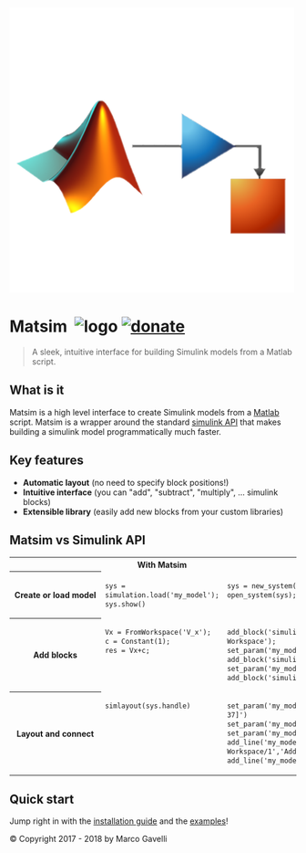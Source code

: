 ![banner](/images/matsim-icon.png)

# Matsim&nbsp;&nbsp;![logo](https://img.shields.io/badge/license-MIT-blue.svg)&nbsp;[![donate](https://img.shields.io/badge/Donate-PayPal-green.svg)](https://www.paypal.me/gave92)

> A sleek, intuitive interface for building Simulink models from a Matlab script.

## What is it

Matsim is a high level interface to create Simulink models from a [Matlab](https://www.mathworks.com/) script. Matsim is a wrapper around the standard [simulink API](https://it.mathworks.com/help/simulink/ug/approach-modeling-programmatically.html) that makes building a simulink model programmatically much faster.

## Key features
* **Automatic layout** (no need to specify block positions!)
* **Intuitive interface** (you can "add", "subtract", "multiply", ... simulink blocks)
* **Extensible library** (easily add new blocks from your custom libraries)

## Matsim vs Simulink API
<table>
<tr>
<th>&nbsp;&nbsp;&nbsp;&nbsp;&nbsp;&nbsp;&nbsp;&nbsp;&nbsp;&nbsp;&nbsp;&nbsp;&nbsp;&nbsp;&nbsp;&nbsp;&nbsp;&nbsp;&nbsp;&nbsp;&nbsp;&nbsp;&nbsp;&nbsp;&nbsp;&nbsp;&nbsp;&nbsp;&nbsp;&nbsp;&nbsp;&nbsp;&nbsp;&nbsp;&nbsp;&nbsp;&nbsp;&nbsp;&nbsp;</th>
<th>With Matsim</th>
<th>With simulink API</th>
</tr>
<tr>
<th>Create or load model</th>
<td valign="top">
<pre class="language-matlab"><code class="language-matlab">sys <span class="token operator">=</span> simulation<span class="token punctuation">.</span><span class="token function">load</span><span class="token punctuation">(</span><span class="token string">'my_model'</span><span class="token punctuation">)</span><span class="token punctuation">;</span>
sys<span class="token punctuation">.</span><span class="token function">show</span><span class="token punctuation">(</span><span class="token punctuation">)</span></code></pre>
</td>
<td valign="top">
<pre class="language-matlab"><code class="language-matlab">sys <span class="token operator">=</span> <span class="token function">new_system</span><span class="token punctuation">(</span><span class="token string">'my_model'</span><span class="token punctuation">)</span><span class="token punctuation">;</span>
<span class="token function">open_system</span><span class="token punctuation">(</span>sys<span class="token punctuation">)</span><span class="token punctuation">;</span></code></pre>
</td>
</tr>
<tr>
<th>Add blocks</th>
<td valign="top">
<pre class="language-matlab"><code class="language-matlab">Vx <span class="token operator">=</span> <span class="token function">FromWorkspace</span><span class="token punctuation">(</span><span class="token string">'V_x'</span><span class="token punctuation">)</span><span class="token punctuation">;</span>
c <span class="token operator">=</span> <span class="token function">Constant</span><span class="token punctuation">(</span><span class="token number">1</span><span class="token punctuation">)</span><span class="token punctuation">;</span>
res <span class="token operator">=</span> Vx<span class="token operator">+</span>c<span class="token punctuation">;</span></code></pre>
</td>
<td>
<pre class="language-matlab"><code class="language-matlab"><span class="token function">add_block</span><span class="token punctuation">(</span><span class="token string">'simulink/Sources/From Workspace'</span><span class="token punctuation">,</span><span class="token string">'my_model/From Workspace'</span><span class="token punctuation">)</span><span class="token punctuation">;</span>
<span class="token function">set_param</span><span class="token punctuation">(</span><span class="token string">'my_model/From Workspace'</span><span class="token punctuation">,</span><span class="token string">'VariableName'</span><span class="token punctuation">,</span><span class="token string">'V_x'</span><span class="token punctuation">)</span>
<span class="token function">add_block</span><span class="token punctuation">(</span><span class="token string">'simulink/Sources/Constant'</span><span class="token punctuation">,</span><span class="token string">'my_model/Constant'</span><span class="token punctuation">)</span><span class="token punctuation">;</span>
<span class="token function">set_param</span><span class="token punctuation">(</span><span class="token string">'my_model/Constant'</span><span class="token punctuation">,</span><span class="token string">'Value'</span><span class="token punctuation">,</span><span class="token string">'1'</span><span class="token punctuation">)</span>
<span class="token function">add_block</span><span class="token punctuation">(</span><span class="token string">'simulink/Math Operations/Add'</span><span class="token punctuation">,</span><span class="token string">'my_model/Add'</span><span class="token punctuation">)</span><span class="token punctuation">;</span></code></pre>
</td>
</tr>
<tr>
<th>Layout and connect</th>
<td valign="top">
<pre class="language-matlab"><code class="language-matlab"><span class="token function">simlayout</span><span class="token punctuation">(</span>sys<span class="token punctuation">.</span>handle<span class="token punctuation">)</span></code></pre>
</td>
<td>
<pre class="language-matlab"><code class="language-matlab"><span class="token function">set_param</span><span class="token punctuation">(</span><span class="token string">'my_model/From Workspace'</span><span class="token punctuation">,</span><span class="token string">'Position'</span><span class="token punctuation">,</span><span class="token string">'[30, 13, 95, 37]'</span><span class="token punctuation">)</span>
<span class="token function">set_param</span><span class="token punctuation">(</span><span class="token string">'my_model/Constant'</span><span class="token punctuation">,</span><span class="token string">'Position'</span><span class="token punctuation">,</span><span class="token string">'[45, 90, 75, 120]'</span><span class="token punctuation">)</span>
<span class="token function">set_param</span><span class="token punctuation">(</span><span class="token string">'my_model/Add'</span><span class="token punctuation">,</span><span class="token string">'Position'</span><span class="token punctuation">,</span><span class="token string">'[170, 47, 200, 78]'</span><span class="token punctuation">)</span>
<span class="token function">add_line</span><span class="token punctuation">(</span><span class="token string">'my_model'</span><span class="token punctuation">,</span><span class="token string">'From Workspace/1'</span><span class="token punctuation">,</span><span class="token string">'Add/1'</span><span class="token punctuation">,</span><span class="token string">'autorouting'</span><span class="token punctuation">,</span><span class="token string">'on'</span><span class="token punctuation">)</span><span class="token punctuation">;</span>
<span class="token function">add_line</span><span class="token punctuation">(</span><span class="token string">'my_model'</span><span class="token punctuation">,</span><span class="token string">'Constant/1'</span><span class="token punctuation">,</span><span class="token string">'Add/2'</span><span class="token punctuation">,</span><span class="token string">'autorouting'</span><span class="token punctuation">,</span><span class="token string">'on'</span><span class="token punctuation">)</span><span class="token punctuation">;</span></code></pre>
</td>
</tr>
</table>

## Quick start

Jump right in with the [installation guide](quickstart.md#installation) and the [examples](quickstart.md#examples)!

© Copyright 2017 - 2018 by Marco Gavelli
